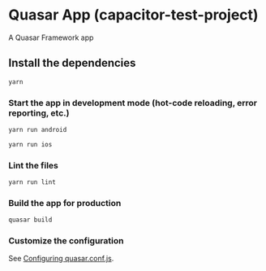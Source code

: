 # Quasar App (capacitor-test-project)

A Quasar Framework app

## Install the dependencies

```bash
yarn
```

### Start the app in development mode (hot-code reloading, error reporting, etc.)

```bash
yarn run android
```

```bash
yarn run ios
```

### Lint the files

```bash
yarn run lint
```

### Build the app for production

```bash
quasar build
```

### Customize the configuration

See [Configuring quasar.conf.js](https://quasar.dev/quasar-cli/quasar-conf-js).
